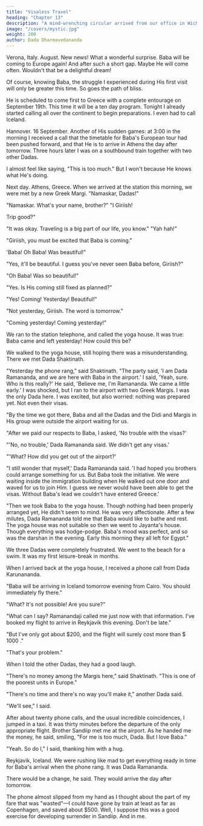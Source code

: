 ```yaml
---
title: "Visaless Travel"
heading: "Chapter 13"
description: "A mind-wrenching circular arrived from our office in Wichita. Baba is in jail in India"
image: "/covers/mystic.jpg"
weight: 200
author: Dada Dharmavedananda
---
```



Verona, Italy. August. New news! What a wonderful surprise. Baba will be coming to Europe again! And after such a short gap. Maybe He will come often. Wouldn't that be a delightful dream! 

Of course, knowing Baba, the struggle I experienced during His first visit 
will only be greater this time. So goes the path of bliss. 

He is scheduled to come first to Greece with a complete entourage on 
September 19th. This time it will be a ten day program. Tonight I already 
started calling all over the continent to begin preparations. I even had to call 
Iceland. 

Hannover. 16 September. Another of His sudden games: at 3:00 in the 
morning I received a call that the timetable for Baba's European tour had been 
pushed forward, and that He is to arrive in Athens the day after tomorrow. 
Three hours later I was on a southbound train together with two other Dadas. 

I almost feel like saying, "This is too much." But I won't because He knows 
what He's doing. 

Next day. Athens, Greece. When we arrived at the station this morning, we 
were met by a new Greek Margi. "Namaskar, Dadas!" 

"Namaskar. What's your name, brother?" "I Giriish! 

Trip good?" 

"It was okay. Traveling is a big part of our life, you know." "Yah hah!" 


"Giriish, you must be excited that Baba is coming." 

'Baba! Oh Baba! Was beautiful!" 

"Yes, it'll be beautiful. I guess you've never seen Baba before, 
Giriish?" 

"Oh Baba! Was so beautiful!" 

"Yes. Is His coming still fixed as planned?" 

"Yes! Coming! Yesterday! Beautiful!" 

"Not yesterday, Giriish. The word is tomorrow." 

"Coming yesterday! Coming yesterday!" 

We ran to the station telephone, and called the yoga house. It was true: Baba came 
and left yesterday! How could this be? 

We walked to the yoga house, still hoping there was a misunderstanding. There we 
met Dada Shaktinath. 

"Yesterday the phone rang," said Shaktinath. "The party said, 'I am Dada Ramananda, and we are here with Baba in the airport.' I said, 'Yeah, sure. Who is this really?' He said, 'Believe me, I'm Ramananda. We came a little early.' I was shocked, but I ran to the airport with two Greek Margis. I was the only Dada here. I was excited, but also worried: nothing was prepared yet. Not even their visas. 

"By the time we got there, Baba and all the Dadas and the Didi and Margis in His 
group were outside the airport waiting for us. 

"After we paid our respects to Baba, I asked, 'No trouble with the visas?' 

"'No, no trouble,' Dada Ramananda said. We didn't get any visas.' 

"'What? How did you get out of the airport?' 

"I still wonder that myself,' Dada Ramananda said. 'I had hoped you brothers could 
arrange something for us. But Baba took the initiative. We were waiting inside the 
immigration building when He walked out one door and waved for us to join Him. I 
guess we never would have been able to get the visas. Without Baba's lead we couldn't 
have entered Greece.' 

"Then we took Baba to the yoga house. Though nothing had been properly arranged 
yet, He didn't seem to mind. He was very affectionate. After a few milutes, Dada 
Ramananda told me that Baba would like to bathe and rest. The yoga house was not 
suitable so then we went to Jayanta's house. Though everything was hodge-podge. Baba's 
mood was perfect, and so was the darshan in the evening. Early this morning they all left 
for Egypt." 


We three Dadas were completely frustrated. We went to the beach for a 
swim. It was my first leisure-break in months. 

When I arrived back at the yoga house, I received a phone call from Dada 
Karunananda. 

"Baba will be arriving in Iceland tomorrow evening from Cairo. You 
should immediately fly there." 

"What? It's not possible! Are you sure?" 

"What can I say? Ramanandaji called me just now with that information. 
I've booked my flight to arrive in Reykjavik this evening. Don't be late." 

"But I've only got about $200, and the flight will surely cost more than 
$ 1000 ." 

"That's your problem." 

When I told the other Dadas, they had a good laugh. 

"There's no money among the Margis here," said Shaktinath. "This is one 
of the poorest units in Europe." 

"There's no time and there's no way you'll make it," another Dada said. 

"We'll see," I said. 

After about twenty phone calls, and the usual incredible coincidences, I 
jumped in a taxi. It was thirty minutes before the departure of the only 
appropriate flight. Brother Sandiip met me at the airport. As he handed me the 
money, he said, smiling, "For me is too much, Dada. But I love Baba." 

"Yeah. So do I," I said, thanking him with a hug. 

Reykjavik, Iceland. We were rushing like mad to get everything ready in 
time for Baba's arrival when the phone rang. It was Dada Ramananda. 

There would be a change, he said. They would arrive the day after 
tomorrow. 

The phone almost slipped from my hand as I thought about the part of my 
fare that was "wasted"—I could have gone by train at least as far as 
Copenhagen, and saved about $500. Well, I suppose this was a good exercise 
for developing surrender in Sandiip. And in me. 



